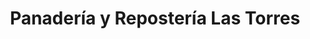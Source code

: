 ---
title: "Panadería y Repostería Las Torres"
url: /san-juan/panaderia-y-reposteria-las-torres/
shop: Bäckerei
---